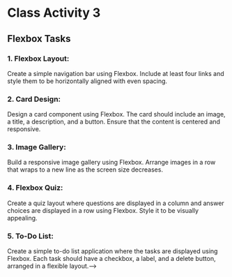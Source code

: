 # Class Activity 3

## Flexbox Tasks

### 1. Flexbox Layout:
Create a simple navigation bar using Flexbox. Include at least four links and style them to be horizontally aligned with even spacing.

### 2. Card Design:
Design a card component using Flexbox. The card should include an image, a title, a description, and a button. Ensure that the content is centered and responsive.

### 3. Image Gallery:
Build a responsive image gallery using Flexbox. Arrange images in a row that wraps to a new line as the screen size decreases.

### 4. Flexbox Quiz:
Create a quiz layout where questions are displayed in a column and answer choices are displayed in a row using Flexbox. Style it to be visually appealing.

### 5. To-Do List:
Create a simple to-do list application where the tasks are displayed using Flexbox. Each task should have a checkbox, a label, and a delete button, arranged in a flexible layout.-->